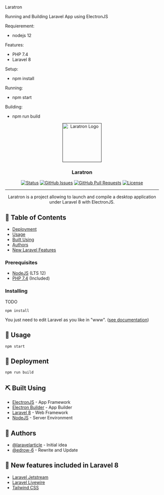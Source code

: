 Laratron

Running and Building Laravel App using ElectronJS

Requierement:
- nodejs 12

Features:
- PHP 7.4
- Laravel 8

Setup:
* npm install

Running:
* npm start

Building:
* npm run build

<p align="center">
  <a href="" rel="noopener">
 <img width=128px height=128px src="https://i.ibb.co/P5kV9PC/laratron.png" alt="Laratron Logo"></a>
</p>

<h3 align="center">Laratron</h3>

<div align="center">

  [![Status](https://img.shields.io/badge/status-active-success.svg)]() 
  [![GitHub Issues](https://img.shields.io/github/issues/edrow-6/Laratron.svg)](https://github.com/edrow-6/Laratron/issues)
  [![GitHub Pull Requests](https://img.shields.io/github/issues-pr/edrow-6/Laratron.svg)](https://github.com/edrow-6/Laratron/pulls)
  [![License](https://img.shields.io/badge/license-MIT-blue.svg)](/LICENSE)

</div>

---

<p align="center"> Laratron is a project allowing to launch and compile a desktop application under Laravel 8 with ElectronJS.
    <br> 
</p>

## 📝 Table of Contents
- [Deployment](#deployment)
- [Usage](#usage)
- [Built Using](#built_using)
- [Authors](#authors)
- [New Laravel Features](#laravel_features)

### Prerequisites
- [NodeJS](https://nodejs.org/en/download/) (LTS 12)
- [PHP 7.4](https://nodejs.org/en/download/) (Included)

### Installing
TODO

```
npm install
```
You just need to edit Laravel as you like in "www". ([see documentation](https://laravel.com/docs/8.x/configuration))

## 🧤 Usage <a name="usage"></a>
```
npm start
```

## 🌊 Deployment <a name="deployment"></a>
```
npm run build
```

## ⛏️ Built Using <a name="built_using"></a>
- [ElectronJS](https://www.electronjs.org/) - App Framework
- [Electron Builder](https://expressjs.com/) - App Builder
- [Laravel 8](https://laravel.com/) - Web Framework
- [NodeJS](https://nodejs.org/en/) - Server Environment

## 👥 Authors <a name="authors"></a>
- [@laravelarticle](https://github.com/laravelarticle/laravel-electron) - Initial idea
- [@edrow-6](https://github.com/edrow-6) - Rewrite and Update

## 👑 New features included in Laravel 8 <a name="laravel_features"></a>
- [Laravel Jetstream](https://jetstream.laravel.com)
- [Laravel Livewire](https://laravel-livewire.com/)
- [Tailwind CSS](https://tailwindcss.com/)